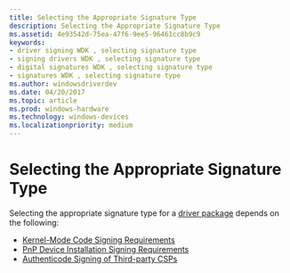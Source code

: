 ```yaml
---
title: Selecting the Appropriate Signature Type
description: Selecting the Appropriate Signature Type
ms.assetid: 4e93542d-75ea-47f6-9ee5-96461cc8b9c9
keywords:
- driver signing WDK , selecting signature type
- signing drivers WDK , selecting signature type
- digital signatures WDK , selecting signature type
- signatures WDK , selecting signature type
ms.author: windowsdriverdev
ms.date: 04/20/2017
ms.topic: article
ms.prod: windows-hardware
ms.technology: windows-devices
ms.localizationpriority: medium
---
```


# Selecting the Appropriate Signature Type


Selecting the appropriate signature type for a [driver package](driver-packages.md) depends on the following:

-   [Kernel-Mode Code Signing Requirements](kernel-mode-code-signing-requirements--windows-vista-and-later-.md)
-   [PnP Device Installation Signing Requirements](pnp-device-installation-signing-requirements--windows-vista-and-later-.md)
-   [Authenticode Signing of Third-party CSPs](authenticode-signing-of-csps.md)

 

 





